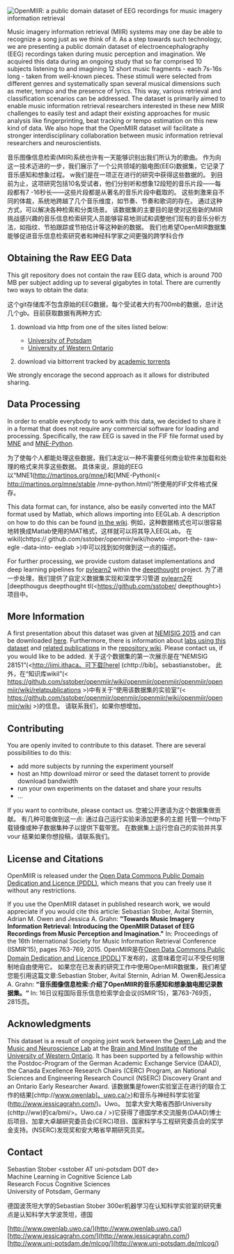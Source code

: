 ![OpenMIIR: a public domain dataset of EEG recordings for music imagery information retrieval](https://raw.githubusercontent.com/sstober/openmiir/master/logo/OpenMIIR-logo_transparent_728x265.png)

Music imagery information retrieval (MIIR) systems may one day be able to recognize a song just as we think of it.
As a step towards such technology, we are presenting a public domain dataset of electroencephalography (EEG) recordings taken during music perception and imagination.
We acquired this data during an ongoing study that so far comprised 10 subjects listening to and imagining 12 short music fragments - each 7s-16s long - taken from well-known pieces. 
These stimuli were selected from different genres and systematically span several musical dimensions such as meter, tempo and the presence of lyrics.
This way, various retrieval and classification scenarios can be addressed.
The dataset is primarily aimed to enable music information retrieval researchers interested in these new MIIR challenges to easily test and adapt their existing approaches for music analysis like fingerprinting, beat tracking or tempo estimation on this new kind of data.
We also hope that the OpenMIIR dataset will facilitate a stronger interdisciplinary collaboration between music information retrieval researchers and neuroscientists.

音乐图像信息检索(MIIR)系统也许有一天能够识别出我们所认为的歌曲。
作为向这一技术迈进的一步，我们展示了一个公共领域的脑电图(EEG)数据集，它记录了音乐感知和想象过程。
w我们是在一项正在进行的研究中获得这些数据的。
到目前为止，这项研究包括10名受试者，他们分别听和想象12段短的音乐片段——每段都有7 -16秒长——这些片段都是从著名的音乐片段中截取的。
这些刺激来自不同的体裁，系统地跨越了几个音乐维度，如节奏、节奏和歌词的存在。
通过这种方式，可以解决各种检索和分类场景。
该数据集的主要目的是使对这些新的MIIR挑战感兴趣的音乐信息检索研究人员能够容易地测试和调整他们现有的音乐分析方法，如指纹、节拍跟踪或节拍估计等这种新的数据。
我们也希望OpenMIIR数据集能够促进音乐信息检索研究者和神经科学家之间更强的跨学科合作

## Obtaining the Raw EEG Data

This git repository does not contain the raw EEG data, which is around 700 MB per subject adding up to several gigabytes in total. There are currently two ways to obtain the data:

这个git存储库不包含原始的EEG数据，每个受试者大约有700mb的数据，总计达几个gb。目前获取数据有两种方式:

1. download via http from one of the sites listed below:
	- [University of Potsdam](http://www.ling.uni-potsdam.de/mlcog/OpenMIIR-RawEEG_v1/)
	- [University of Western Ontario](<http://bmi.ssc.uwo.ca/OpenMIIR-RawEEG_v1/>)

2. download via bittorrent tracked by [academic torrents](<http://academictorrents.com/details/c18c04a9f18ff7d133421012978c4a92f57f6b9c>)

We strongly encorage the second approach as it allows for distributed sharing.


## Data Processing

In order to enable everybody to work with this data, we decided to share it in a format that does not require any commercial software for loading and processing. Specifically, the raw EEG is saved in the FIF file format used by [MNE](<http://martinos.org/mne/>) and [MNE-Python](<http://martinos.org/mne/stable/mne-python.html>). 

为了使每个人都能处理这些数据，我们决定以一种不需要任何商业软件来加载和处理的格式来共享这些数据。
具体来说，原始的EEG以“MNE1(<http://martinos.org/mne/>)和[MNE-Pythonl(< http://martinos.org/mne/stable /mne-python.html)”所使用的FIF文件格式保存。

This data format can, for instance, also be easily converted into the MAT format used by Matlab, which allows importing into EEGLab. A description on how to do this can be found [in the wiki](<https://github.com/sstober/openmiir/wiki/How-to-import-the-raw-EEG-data-into-EEGLab>).
例如，这种数据格式也可以很容易地转换成Matlab使用的MAT格式，这样就可以将其导入EEGLab。
在wikil(chttps:// github.com/sstober/openmiir/wiki/howto -import-the- raw-egle -data-into- eeglab >)中可以找到如何做到这一点的描述。

For further processing, we provide custom dataset implementations and deep learning pipelines for [pylearn2](<https://github.com/lisa-lab/pylearn2>) within the [deepthought](<https://github.com/sstober/deepthought>) project. 
为了进一步处理，我们提供了自定义数据集实现和深度学习管道
[pylearn2](chttps://github.com/lisa-lab/pvlearn2>)在[deepthougus deepthought tl(<https://github.com/sstober/ deepthought>)项目中。

## More Information

A first presentation about this dataset was given at [NEMISIG 2015](<http://jimi.ithaca.edu/nemisig/>) and can be downloaded [here](<http://bib.sebastianstober.de/2015-01-31_NEMISIG.pdf>).
Furthermore, there is information about [labs using this dataset](<https://github.com/sstober/openmiir/wiki/Labs-using-this-Dataset>) and [related publications](<https://github.com/sstober/openmiir/wiki/Related-Publications>) in the [repository wiki](<https://github.com/sstober/openmiir/wiki>). Please contact us, if you would like to be added.
关于这个数据集的第一次展示是在“NEMISIG 28151”(<http://iimi.ithaca。可下载[herel (chttp://bib]。sebastianstober。
此外，在“知识库wikil”(< https://github.com/sstober/openmiir/wiki/openmiir/openmiir/openmiir/openmiir/wiki/relatpublications >)中有关于“使用该数据集的实验室”(< https://github.com/sstober/openmiir/openmiir/openmiir/wiki/openmiir/openmiir/wiki >)的信息。
请联系我们，如果你想增加。

## Contributing

You are openly invited to contribute to this dataset. There are several possibilities to do this:

- add more subjects by running the experiment yourself
- host an http download mirror or seed the dataset torrent to provide download bandwidth
- run your own experiments on the dataset and share your results
- ...

If you want to contribute, please contact us.
您被公开邀请为这个数据集做贡献。
有几种可能做到这一点:
通过自己运行实验来添加更多的主题
托管一个http下载镜像或种子数据集种子以提供下载带宽。
在数据集上运行您自己的实验并共享vour
结果如果你想投稿，请联系我们。

## License and Citations

OpenMIIR is released under the [Open Data Commons Public Domain Dedication and Licence (PDDL)](<http://opendatacommons.org/licenses/pddl/1-0/>), which means that you can freely use it without any restrictions.

If you use the OpenMIIR dataset in published research work, we would appreciate if you would cite this article: 
Sebastian Stober, Avital Sternin, Adrian M. Owen and Jessica A. Grahn: **"Towards Music Imagery Information Retrieval: Introducing the OpenMIIR Dataset of EEG Recordings from Music Perception and Imagination."** In: Proceedings of the 16th International Society for Music Information Retrieval Conference (ISMIR’15), pages 763-769, 2015. 
OpenMIIR是在[Open Data Commons Public Domain Dedication and Licence (PDDL)](<http://opendatacommons.org/ licenses/pdd1/1-8/>)下发布的，这意味着您可以不受任何限制地自由使用它。
如果您在已发表的研究工作中使用OpenMIIR数据集，我们希望您能引用这篇文章:Sebastian Stober, Avital Sternin, Adrian M. Owen和Jessica A. Grahn: **“音乐图像信息检索:介绍了OpenMIIR的音乐感知和想象脑电图记录数据集。“** In: 16日议程国际音乐信息检索学会会议(ISMIR'15)，第763-769页，2815页。

## Acknowledgments

This dataset is a result of ongoing joint work between the [Owen Lab](<http://www.owenlab.uwo.ca/>) and the [Music and Neuroscience Lab](<http://www.jessicagrahn.com/>) at the [Brain and Mind Institute](<http://www.uwo.ca/bmi/>) of the [University of Western Ontario](<http://www.uwo.ca/>).
It has been supported by a fellowship within the Postdoc-Program of the German Academic Exchange Service (DAAD), the Canada Excellence Research Chairs (CERC) Program, an National Sciences and Engineering Research Council (NSERC) Discovery Grant and an Ontario Early Researcher Award.
该数据集是fowen实验室正在进行的联合工作的结果[chttp://www.owenlab]。uwo.ca/>)和音乐与神经科学实验室(<http://www.iessicagrahn.com/>)。Uwo。
加拿大安大略省西部rUniversity (chttp://ww)的ca/bmi/>。Uwo.ca / >)它获得了德国学术交流服务(DAAD)博士后项目、加拿大卓越研究委员会(CERC)项目、国家科学与工程研究委员会的奖学金支持。(NSERC)发现奖和安大略省早期研究员奖。

## Contact

Sebastian Stober \<sstober AT uni-potsdam DOT de\>  
Machine Learning in Cognitive Science Lab  
Research Focus Cognitive Sciences  
University of Potsdam, Germany  

德国波茨坦大学的Sebastian Stober <sstober >300er机器学习在认知科学实验室的研究重点是认知科学大学波茨坦，德国


[http://www.owenlab.uwo.ca/](<http://www.owenlab.uwo.ca/>)  
[http://www.jessicagrahn.com/](<http://www.jessicagrahn.com/>)  
[http://www.uni-potsdam.de/mlcog/](<http://www.uni-potsdam.de/mlcog/>)  